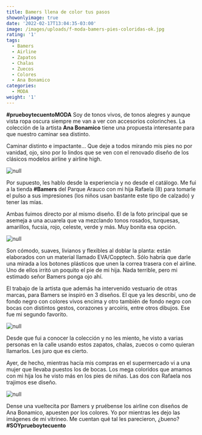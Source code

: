 ```yaml
---
title: Bamers llena de color tus pasos
showonlyimage: true
date: '2022-02-17T13:04:35-03:00'
image: /images/uploads/f-moda-bamers-pies-coloridas-ok.jpg
rating: '1'
tags:
  - Bamers
  - Airline
  - Zapatos
  - Chalas
  - Zuecos
  - Colores
  - Ana Bonamico
categories:
  - MODA
weight: '1'
---
```

**\#prueboytecuentoMODA** Soy de tonos vivos, de tonos alegres y aunque vista ropa oscura siempre me van a ver con accesorios colorinches. La colección de la artista **Ana Bonamico** tiene una propuesta interesante para que nuestro caminar sea distinto.

<!--more-->

Caminar distinto e impactante… Que deje a todos mirando mis pies no por vanidad, ojo, sino por lo lindos que se ven con el renovado diseño de los clásicos modelos airline y airline high. 

![null](/images/uploads/f-moda-bamers-pies-coloridas-ok.jpg)

Por supuesto, les hablo desde la experiencia y no desde el catálogo. Me fui a la tienda **\#Bamers** del Parque Arauco con mi hija Rafaela (8) para tomarle el pulso a sus impresiones (los niños usan bastante este tipo de calzado) y tener las mías.

Ambas fuimos directo por al mismo diseño. El de la foto principal que se asemeja a una acuarela que va mezclando tonos rosados, turquesas, amarillos, fucsia, rojo, celeste, verde y más. Muy bonita esa opción.

![null](/images/uploads/f-moda-bamers-favoritas-ok.jpg)

Son cómodo, suaves, livianos y flexibles al doblar la planta: están elaborados con un material llamado EVA/Copptech. Sólo habría que darle una mirada a los botones plásticos que unen la correa trasera con el airline. Uno de ellos irritó un poquito el pie de mi hija. Nada terrible, pero mi estimado señor Bamers ponga ojo ahí.

El trabajo de la artista que además ha intervenido vestuario de otras marcas, para Bamers se inspiró en 3 diseños. El que ya les describí, uno de fondo negro con colores vivos encima y otro también de fondo negro con bocas con distintos gestos, corazones y arcoíris, entre otros dibujos. Ese fue mi segundo favorito.

![null](/images/uploads/f-moda-bamers-piernas-corazones-ok.jpg)

Desde que fui a conocer la colección y no les miento, he visto a varias personas en la calle usando estos zapatos, chalas, zuecos o como quieran llamarlos. Les juro que es cierto. 

Ayer, de hecho, mientras hacía mis compras en el supermercado vi a una mujer que llevaba puestos los de bocas. Los mega coloridos que amamos con mi hija los he visto más en los pies de niñas. Las dos con Rafaela nos trajimos ese diseño.

![null](/images/uploads/f-moda-bamers-todos-los-modelos-ok.jpg)

Dense una vueltecita por Bamers y pruébense los airline con diseños de Ana Bonamico, apuesten por los colores. Yo por mientras les dejo las imágenes de mi vitrineo. Me cuentan qué tal les parecieron, ¿bueno? **\#SOYprueboytecuento**
